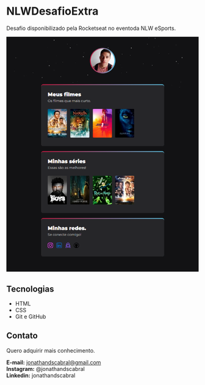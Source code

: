 # NLWDesafioExtra
 Desafio disponibilizado pela Rocketseat no eventoda NLW eSports.

![preview](./github/preview.png)

## Tecnologias
 - HTML
 - CSS
 - Git e GitHub

 ## Contato
 Quero adquirir mais conhecimento. 

 <strong>E-mail:</strong> jonathandscabral@gmail.com <br>
 <strong>Instagram:</strong> @jonathandscabral <br>
 <strong>Linkedin:</strong> jonathandscabral